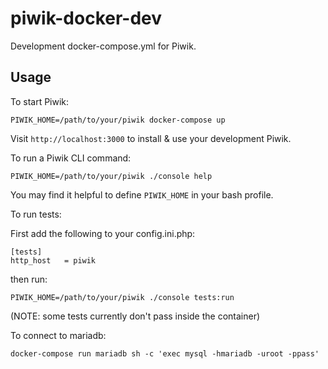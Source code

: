 # piwik-docker-dev
Development docker-compose.yml for Piwik.

## Usage

To start Piwik:

```
PIWIK_HOME=/path/to/your/piwik docker-compose up
```

Visit `http://localhost:3000` to install & use your development Piwik.

To run a Piwik CLI command:

```
PIWIK_HOME=/path/to/your/piwik ./console help
```

You may find it helpful to define `PIWIK_HOME` in your bash profile.

To run tests:

First add the following to your config.ini.php:

```
[tests]
http_host   = piwik
```

then run:

```
PIWIK_HOME=/path/to/your/piwik ./console tests:run
```

(NOTE: some tests currently don't pass inside the container)

To connect to mariadb:

```
docker-compose run mariadb sh -c 'exec mysql -hmariadb -uroot -ppass'
```
